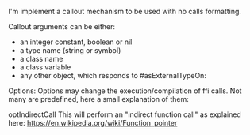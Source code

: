 I'm implement a callout mechanism to be used with nb calls formatting.

Callout arguments can be either:
- an integer constant, boolean or nil
- a type name (string or symbol)
- a class name
- a class variable
- any other object, which responds to #asExternalTypeOn:

Options: 
Options may change the execution/compilation of ffi calls. 
Not many are predefined, here a small explanation of them: 

optIndirectCall 		This will perform an "indirect function call" as explained here: https://en.wikipedia.org/wiki/Function_pointer

